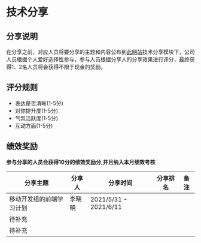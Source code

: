 # 技术分享



## 分享说明

在分享之前，对应人员将要分享的主题和内容公布到[此网站](http://192.168.2.254:8081/)技术分享模块下，公司人员根据个人爱好选择性参与，参与人员根据分享人的分享效果进行评分，最终获得1、2名人员将会获得不限于现金的奖励。

## 评分规则
- 表达是否清晰(1-5分)
- 对你提升度(1-5分)
- 气氛活跃度(1-5分)
- 互动方面(1-5分)

## 绩效奖励
**参与分享的人员会获得10分的绩效奖励分,并且纳入本月绩效考核**

| 分享主题 |   分享人   |  分享时间    |  分享排名    |  备注    |
| -------- | ---- | ---- | ---- | ---- |
| 移动开发组的前端学习计划 | 李晓明 | 2021/5/31 - 2021/6/11 |  |      |
| 待补充 |      |      |      |      |
| 待补充 |      |      |      |      |

